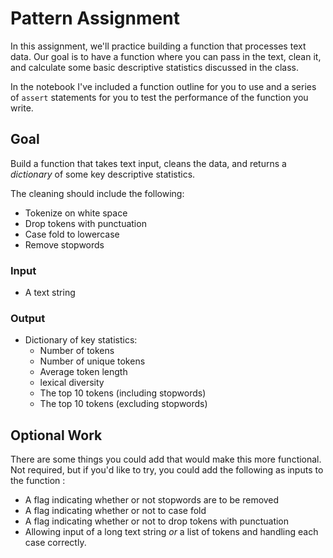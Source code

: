 # Pattern Assignment

In this assignment, we'll practice building a function that processes
text data. Our goal is to have a function where you can pass in 
the text, clean it, and calculate some basic descriptive statistics
discussed in the class. 

In the notebook I've included a function outline for you to use
and a series of `assert` statements for you to test the performance
of the function you write. 

## Goal

Build a function that takes text input, cleans the data,
and returns a _dictionary_ of some key descriptive statistics. 

The cleaning should include the following: 

* Tokenize on white space
* Drop tokens with punctuation
* Case fold to lowercase
* Remove stopwords

### Input

* A text string

### Output

* Dictionary of key statistics: 
  * Number of tokens
  * Number of unique tokens
  * Average token length
  * lexical diversity
  * The top 10 tokens (including stopwords)
  * The top 10 tokens (excluding stopwords)
  
## Optional Work

There are some things you could add that would make this
more functional. Not required, but if you'd like to try, you
could add the following as inputs to the function : 

* A flag indicating whether or not stopwords are to be removed
* A flag indicating whether or not to case fold
* A flag indicating whether or not to drop tokens with punctuation
* Allowing input of a long text string _or_ a list of tokens and 
handling each case correctly. 





